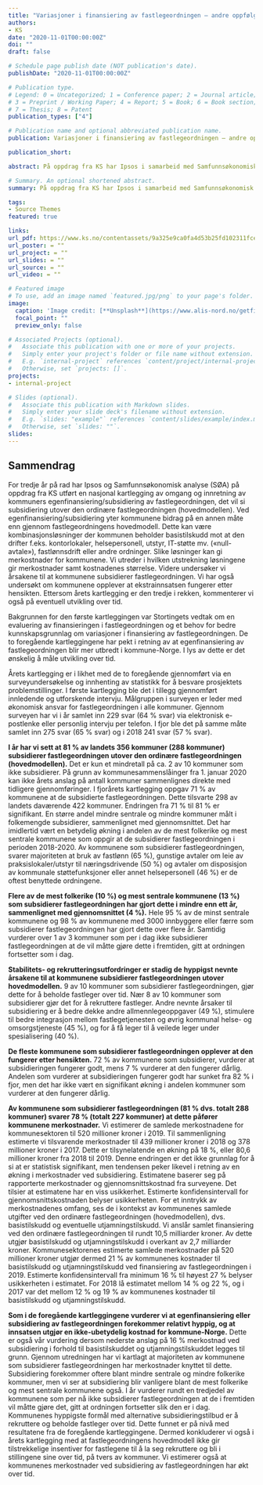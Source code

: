 ```yaml
---
title: "Variasjoner i finansiering av fastlegeordningen – andre oppfølgingsundersøkelse"
authors:
- KS
date: "2020-11-01T00:00:00Z"
doi: ""
draft: false

# Schedule page publish date (NOT publication's date).
publishDate: "2020-11-01T00:00:00Z"

# Publication type.
# Legend: 0 = Uncategorized; 1 = Conference paper; 2 = Journal article;
# 3 = Preprint / Working Paper; 4 = Report; 5 = Book; 6 = Book section;
# 7 = Thesis; 8 = Patent
publication_types: ["4"]

# Publication name and optional abbreviated publication name.
publication: Variasjoner i finansiering av fastlegeordningen – andre oppfølgingsundersøkelse

publication_short: 

abstract: På oppdrag fra KS har Ipsos i samarbeid med Samfunnsøkonomisk analyse kartlagt omfanget av kommunenes egenfinansiering/subsidiering av fastlegeordningen, det vil si subsidiering utover den ordinære fastlegeordningen (hovedmodellen). Videre har man undersøkt innretning av, formål med og kommunenes merkostnader knyttet til slik subsidiering. Årets gjennomføring er den tredje i rekken, og er en oppfølgning av kartleggingen gjennomført i mai 2018 (nullpunktsmåling) og juni 2019 (første oppfølgingsundersøkelse). Formålet har vært å få oppdaterte tall og vurdere om det har vært endring over tid.

# Summary. An optional shortened abstract.
summary: På oppdrag fra KS har Ipsos i samarbeid med Samfunnsøkonomisk analyse kartlagt omfanget av kommunenes egenfinansiering/subsidiering av fastlegeordningen, det vil si subsidiering utover den ordinære fastlegeordningen (hovedmodellen). Videre har man undersøkt innretning av, formål med og kommunenes merkostnader knyttet til slik subsidiering. Årets gjennomføring er den tredje i rekken, og er en oppfølgning av kartleggingen gjennomført i mai 2018 (nullpunktsmåling) og juni 2019 (første oppfølgingsundersøkelse). Formålet har vært å få oppdaterte tall og vurdere om det har vært endring over tid.

tags:
- Source Themes
featured: true

links:
url_pdf: https://www.ks.no/contentassets/9a325e9ca0fa4d53b25fd102311fce91/Rapport-KS-Finansiering-fastlegeordningen-13-11-2020-NY.pdf
url_poster: = ""
url_project: = ""
url_slides: = ""
url_source: = ""
url_video: = ""

# Featured image
# To use, add an image named `featured.jpg/png` to your page's folder. 
image:
  caption: 'Image credit: [**Unsplash**](https://www.alis-nord.no/getfile.php/131056-1589277267/Bilder/Artikkelbilder/Handlingsplan%20for%20allmennlegetjenesten%202020-2024.png%20%28mobile480%29.png)'
  focal_point: ""
  preview_only: false

# Associated Projects (optional).
#   Associate this publication with one or more of your projects.
#   Simply enter your project's folder or file name without extension.
#   E.g. `internal-project` references `content/project/internal-project/index.md`.
#   Otherwise, set `projects: []`.
projects:
- internal-project

# Slides (optional).
#   Associate this publication with Markdown slides.
#   Simply enter your slide deck's filename without extension.
#   E.g. `slides: "example"` references `content/slides/example/index.md`.
#   Otherwise, set `slides: ""`.
slides:
---
```


## Sammendrag

For tredje år på rad har Ipsos og Samfunnsøkonomisk analyse (SØA) på oppdrag fra KS utført en nasjonal kartlegging av omgang og innretning av kommuners egenfinansiering/subsidiering av fastlegeordningen, det vil si subsidiering utover den ordinære fastlegeordningen (hovedmodellen). Ved egenfinansiering/subsidiering yter kommunene bidrag på en annen måte enn gjennom fastlegeordningens hovedmodell. Dette kan være kombinasjonsløsninger der kommunen beholder basistilskudd mot at den drifter f.eks. kontorlokaler, helsepersonell, utstyr, IT-støtte mv. («null-avtale»), fastlønnsdrift eller andre ordninger. Slike løsninger kan gi merkostnader for kommunene. Vi utreder i hvilken utstrekning løsningene gir merkostnader samt kostnadenes størrelse. Videre undersøker vi årsakene til at kommunene subsidierer fastlegeordningen. Vi har også undersøkt om kommunene opplever at ekstrainnsatsen fungerer etter hensikten. Ettersom årets kartlegging er den tredje i rekken, kommenterer vi også på eventuell utvikling over tid.

Bakgrunnen for den første kartleggingen var Stortingets vedtak om en evaluering av finansieringen i fastlegeordningen og et behov for bedre kunnskapsgrunnlag om variasjoner i finansiering av fastlegeordningen. De to foregående kartleggingene har pekt i retning av at egenfinansiering av fastlegeordningen blir mer utbredt i kommune-Norge. I lys av dette er det ønskelig å måle utvikling over tid.

Årets kartlegging er i likhet med de to foregående gjennomført via en surveyundersøkelse og innhenting av statistikk for å besvare prosjektets problemstillinger. I første kartlegging ble det i tillegg gjennomført innledende og utforskende intervju. Målgruppen i surveyen er leder med økonomisk ansvar for fastlegeordningen i alle kommuner. Gjennom surveyen har vi i år samlet inn 229 svar (64 % svar) via elektronisk e-postlenke eller personlig intervju per telefon. I fjor ble det på samme måte samlet inn 275 svar (65 % svar) og i 2018 241 svar (57 % svar).

**I år har vi sett at 81 % av landets 356 kommuner (288 kommuner) subsidierer fastlegeordningen
utover den ordinære fastlegeordningen (hovedmodellen).** Det er kun et mindretall på ca. 2 av 10
kommuner som ikke subsidierer. På grunn av kommunesammenslåinger fra 1. januar 2020 kan ikke
årets anslag på antall kommuner sammenlignes direkte med tidligere gjennomføringer. I fjorårets
kartlegging oppgav 71 % av kommunene at de subsidierte fastlegeordningen. Dette tilsvarte 298 av
landets daværende 422 kommuner. Endringen fra 71 % til 81 % er signifikant. En større andel mindre
sentrale og mindre kommuner målt i folkemengde subsidierer, sammenlignet med gjennomsnittet. Det
har imidlertid vært en betydelig økning i andelen av de mest folkerike og mest sentrale kommunene
som oppgir at de subsidierer fastlegeordningen i perioden 2018-2020. Av kommunene som
subsidierer fastlegeordningen, svarer majoriteten at bruk av fastlønn (65 %), gunstige avtaler om leie
av praksislokaler/utstyr til næringsdrivende (50 %) og avtaler om disposisjon av kommunale
støttefunksjoner eller annet helsepersonell (46 %) er de oftest benyttede ordningene.

**Flere av de mest folkerike (10 %) og mest sentrale kommunene (13 %) som subsidierer fastlegeordningen har gjort dette i mindre enn ett år, sammenlignet med gjennomsnittet (4 %).** Hele 95 % av de minst sentrale kommunene og 98 % av kommunene med 3000 innbyggere eller færre som subsidierer fastlegeordningen har gjort dette over flere år. Samtidig vurderer over 1 av 3 kommuner som per i dag ikke subsidierer fastlegeordningen at de vil måtte gjøre dette i fremtiden, gitt at ordningen fortsetter som i dag.

**Stabilitets- og rekrutteringsutfordringer er stadig de hyppigst nevnte årsakene til at kommunene subsidierer fastlegeordningen utover hovedmodellen.** 9 av 10 kommuner som subsidierer fastlegeordningen, gjør dette for å beholde fastleger over tid. Nær 8 av 10 kommuner som subsidierer gjør det for å rekruttere fastleger. Andre nevnte årsaker til subsidiering er å bedre dekke andre allmennlegeoppgaver (49 %), stimulere til bedre integrasjon mellom fastlegetjenesten og øvrig kommunal helse- og omsorgstjeneste (45 %), og for å få leger til å veilede leger under spesialisering (40 %).

**De fleste kommunene som subsidierer fastlegeordningen opplever at den fungerer etter hensikten.** 72 % av kommunene som subsidierer, vurderer at subsidieringen fungerer godt, mens 7 % vurderer at den fungerer dårlig. Andelen som vurderer at subsidieringen fungerer godt har sunket fra 82 % i fjor, men det har ikke vært en signifikant økning i andelen kommuner som vurderer at den fungerer dårlig.

**Av kommunene som subsidierer fastlegeordningen (81 % dvs. totalt 288 kommuner) svarer 78 % (totalt 227 kommuner) at dette påfører kommunene merkostnader.** Vi estimerer de samlede merkostnadene for kommunesektoren til 520 millioner kroner i 2019. Til sammenligning estimerte vi tilsvarende merkostnader til 439 millioner kroner i 2018 og 378 millioner kroner i 2017. Dette er tilsynelatende en økning på 18 %, eller 80,6 millioner kroner fra 2018 til 2019. Denne endringen er det ikke grunnlag for å si at er statistisk signifikant, men tendensen peker likevel i retning av en økning i merkostnader ved subsidiering. Estimatene baserer seg på rapporterte merkostnader og gjennomsnittskostnad fra surveyene. Det tilsier at estimatene har en viss usikkerhet. Estimerte konfidensintervall for gjennomsnittskostnaden belyser usikkerheten. For et inntrykk av merkostnadenes omfang, ses de i kontekst av kommunenes samlede utgifter ved den ordinære fastlegeordningen (hovedmodellen), dvs. basistilskudd og eventuelle utjamningstilskudd. Vi anslår samlet finansiering ved den ordinære fastlegeordningen til rundt 10,5 milliarder kroner. Av dette utgjør basistilskudd og utjamningstilskudd i overkant av 2,7 milliarder kroner. Kommunesektorenes estimerte samlede merkostnader på 520 millioner kroner utgjør dermed 21 % av kommunenes kostnader til basistilskudd og utjamningstilskudd ved finansiering av fastlegeordningen i 2019. Estimerte konfidensintervall fra minimum 16 % til høyest 27 % belyser usikkerheten i estimatet. For 2018 lå estimatet mellom 14 % og 22 %, og i 2017 var det mellom 12 % og 19 % av kommunenes kostnader til basistilskudd og utjamningstilskudd.

**Som i de foregående kartleggingene vurderer vi at egenfinansiering eller subsidiering av fastlegeordningen forekommer relativt hyppig, og at innsatsen utgjør en ikke-ubetydelig kostnad for kommune-Norge.** Dette er også vår vurdering dersom nederste anslag på 16 % merkostnad ved subsidiering i forhold til basistilskuddet og utjamningstilskuddet legges til grunn. Gjennom utredningen har vi kartlagt at majoriteten av kommunene som subsidierer fastlegeordningen har merkostnader knyttet til dette. Subsidiering forekommer oftere blant mindre sentrale og mindre folkerike kommuner, men vi ser at subsidiering blir vanligere blant de mest folkerike og mest sentrale kommunene også. I år vurderer rundt en tredjedel av kommunene som per nå ikke subsidierer fastlegeordningen at de i fremtiden vil måtte gjøre det, gitt at ordningen fortsetter slik den er i dag. Kommunenes hyppigste formål med alternative subsidieringstilbud er å rekruttere og beholde fastleger over tid. Dette funnet er på nivå med resultatene fra de foregående kartleggingene. Dermed konkluderer vi også i årets kartlegging med at fastlegeordningens hovedmodell ikke gir tilstrekkelige insentiver for fastlegene til å la seg rekruttere og bli i stillingene sine over tid, på tvers av kommuner. Vi estimerer også at kommunenes merkostnader ved subsidiering av fastlegeordningen har økt over tid.